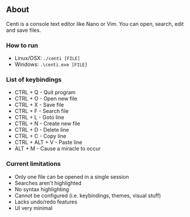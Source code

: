 ## About
Centi is a console text editor like Nano or Vim. You can open, search, edit and save files.

### How to run
 - Linux/OSX: `./centi [FILE]`
 - Windows: `.\centi.exe [FILE]`

### List of keybindings
* CTRL + Q - Quit program
* CTRL + O - Open new file
* CTRL + X - Save file
* CTRL + F - Search file
* CTRL + L - Goto line 
* CTRL + N - Create new file
* CTRL + D - Delete line
* CTRL + C - Copy line
* CTRL + ALT + V - Paste line
* ALT + M - Cause a miracle to occur

### Current limitations
 - Only one file can be opened in a single session
 - Searches aren't highlighted
 - No syntax highlighting
 - Cannot be configured (i.e. keybindings, themes, visual stuff)
 - Lacks undo/redo features
 - UI very minimal